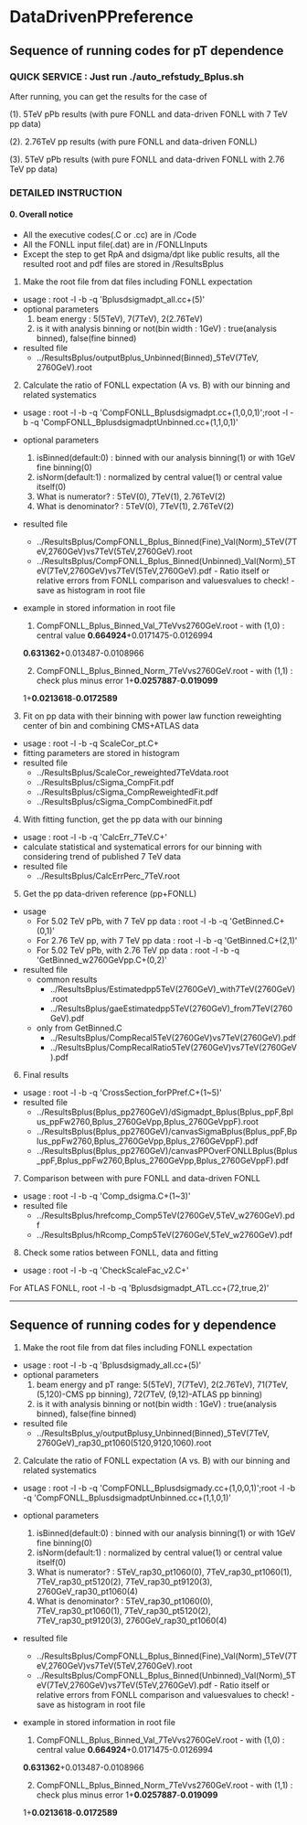 # DataDrivenPPreference

## **Sequence of running codes for pT dependence**

### **QUICK SERVICE** : Just run ./auto_refstudy_Bplus.sh 
After running, you can get the results for the case of 

(1). 5TeV pPb results (with pure FONLL and data-driven FONLL with 7 TeV pp data)

(2). 2.76TeV pp results (with pure FONLL and data-driven FONLL)
 
(3). 5TeV pPb results (with pure FONLL and data-driven FONLL with 2.76 TeV pp data) 
 
### **DETAILED INSTRUCTION**

#### 0. Overall notice 
* All the executive codes(.C or .cc) are in /Code 
* All the FONLL input file(.dat) are in /FONLLInputs 
* Except the step to get RpA and dsigma/dpt like public results, all the resulted root and pdf files are stored in /ResultsBplus 

1. Make the root file from dat files including FONLL expectation

* usage : root -l -b -q 'Bplusdsigmadpt_all.cc+(5)' 
* optional parameters 
  1. beam energy : 5(5TeV), 7(7TeV), 2(2.76TeV) 
  2. is it with analysis binning or not(bin width : 1GeV) : true(analysis binned), false(fine binned)
* resulted file 
	* ../ResultsBplus/outputBplus_Unbinned(Binned)_5TeV(7TeV, 2760GeV).root

2. Calculate the ratio of FONLL expectation (A vs. B) with our binning and related systematics

* usage : root -l -b -q 'CompFONLL_Bplusdsigmadpt.cc+(1,0,0,1)';root -l -b -q 'CompFONLL_BplusdsigmadptUnbinned.cc+(1,1,0,1)'
* optional parameters 
  1. isBinned(default:0) : binned with our analysis binning(1) or with 1GeV fine binning(0)
  2. isNorm(default:1) : normalized by central value(1) or central value itself(0)
  3. What is numerator? : 5TeV(0), 7TeV(1), 2.76TeV(2) 
  4. What is denominator? : 5TeV(0), 7TeV(1), 2.76TeV(2) 
* resulted file
	* ../ResultsBplus/CompFONLL_Bplus_Binned(Fine)_Val(Norm)_5TeV(7TeV,2760GeV)vs7TeV(5TeV,2760GeV).root
	* ../ResultsBplus/CompFONLL_Bplus_Binned(Unbinned)_Val(Norm)_5TeV(7TeV,2760GeV)vs7TeV(5TeV,2760GeV).pdf - Ratio itself or relative errors from FONLL comparison
	 and valuesvalues to check! - save as histogram in root file 
* example in stored information in root file
  1. CompFONLL_Bplus_Binned_Val_7TeVvs2760GeV.root - with (1,0) : central value 
	**0.664924**+0.0171475-0.0126994 

	**0.631362**+0.013487-0.0108966 

  2. CompFONLL_Bplus_Binned_Norm_7TeVvs2760GeV.root - with (1,1) : check plus minus error 
	1+**0.0257887**-**0.019099** 

	1+**0.0213618**-**0.0172589** 

3. Fit on pp data with their binning with power law function reweighting center of bin and combining CMS+ATLAS data

* usage : root -l -b -q ScaleCor_pt.C+ 
* fitting parameters are stored in histogram 
* resulted file 
	* ../ResultsBplus/ScaleCor_reweighted7TeVdata.root 
	* ../ResultsBplus/cSigma_CompFit.pdf 
	* ../ResultsBplus/cSigma_CompReweightedFit.pdf 
	* ../ResultsBplus/cSigma_CompCombinedFit.pdf 

4. With fitting function, get the pp data with our binning

* usage : root -l -b -q 'CalcErr_7TeV.C+' 
* calculate statistical and systematical errors for our binning with considering trend of published 7 TeV data 
* resulted file 
	* ../ResultsBplus/CalcErrPerc_7TeV.root

5. Get the pp data-driven reference (pp+FONLL)

* usage 
	* For 5.02 TeV pPb, with 7 TeV pp data  : root -l -b -q 'GetBinned.C+(0,1)' 
	* For 2.76 TeV pp, with 7 TeV pp data  : root -l -b -q 'GetBinned.C+(2,1)'  
	* For 5.02 TeV pPb, with 2.76 TeV pp data  : root -l -b -q 'GetBinned_w2760GeVpp.C+(0,2)' 
* resulted file 
	* common results 
		* ../ResultsBplus/Estimatedpp5TeV(2760GeV)_with7TeV(2760GeV).root 
		* ../ResultsBplus/gaeEstimatedpp5TeV(2760GeV)_from7TeV(2760GeV).pdf  
	* only from GetBinned.C 
		* ../ResultsBplus/CompRecal5TeV(2760GeV)vs7TeV(2760GeV).pdf 
		* ../ResultsBplus/CompRecalRatio5TeV(2760GeV)vs7TeV(2760GeV).pdf  
	
6. Final results

* usage : root -l -b -q 'CrossSection_forPPref.C+(1~5)' 
* resulted file
	* ../ResultsBplus(Bplus_pp2760GeV)/dSigmadpt_Bplus(Bplus_ppF,Bplus_ppFw2760,Bplus_2760GeVpp,Bplus_2760GeVppF).root 
	* ../ResultsBplus(Bplus_pp2760GeV)/canvasSigmaBplus(Bplus_ppF,Bplus_ppFw2760,Bplus_2760GeVpp,Bplus_2760GeVppF).pdf 
	* ../ResultsBplus(Bplus_pp2760GeV)/canvasPPOverFONLLBplus(Bplus_ppF,Bplus_ppFw2760,Bplus_2760GeVpp,Bplus_2760GeVppF).pdf 

7. Comparison between with pure FONLL and data-driven FONLL

* usage : root -l -b -q 'Comp_dsigma.C+(1~3)'
* resulted file 
	* ../ResultsBplus/hrefcomp_Comp5TeV(2760GeV,5TeV_w2760GeV).pdf 
	* ../ResultsBplus/hRcomp_Comp5TeV(2760GeV,5TeV_w2760GeV).pdf 

8. Check some ratios between FONLL, data and fitting

* usage : root -l -b -q 'CheckScaleFac_v2.C+'

For ATLAS FONLL, root -l -b -q 'Bplusdsigmadpt_ATL.cc+(72,true,2)'



---------------------------------------------------------------------------------

## **Sequence of running codes for y dependence**

1. Make the root file from dat files including FONLL expectation

* usage : root -l -b -q 'Bplusdsigmady_all.cc+(5)' 
* optional parameters 
  1. beam energy and pT range: 5(5TeV), 7(7TeV), 2(2.76TeV), 71(7TeV,(5,120)-CMS pp binning), 72(7TeV, (9,12)-ATLAS pp binning)
  2. is it with analysis binning or not(bin width : 1GeV) : true(analysis binned), false(fine binned)
* resulted file 
	* ../ResultsBplus_y/outputBplusy_Unbinned(Binned)_5TeV(7TeV, 2760GeV)_rap30_pt1060(5120,9120,1060).root

2. Calculate the ratio of FONLL expectation (A vs. B) with our binning and related systematics

* usage : root -l -b -q 'CompFONLL_Bplusdsigmady.cc+(1,0,0,1)';root -l -b -q 'CompFONLL_BplusdsigmadptUnbinned.cc+(1,1,0,1)'
* optional parameters 
  1. isBinned(default:0) : binned with our analysis binning(1) or with 1GeV fine binning(0)
  2. isNorm(default:1) : normalized by central value(1) or central value itself(0)
  3. What is numerator? : 5TeV_rap30_pt1060(0), 7TeV_rap30_pt1060(1), 7TeV_rap30_pt5120(2), 7TeV_rap30_pt9120(3), 2760GeV_rap30_pt1060(4) 
  4. What is denominator? : 5TeV_rap30_pt1060(0), 7TeV_rap30_pt1060(1), 7TeV_rap30_pt5120(2), 7TeV_rap30_pt9120(3), 2760GeV_rap30_pt1060(4) 
* resulted file
	* ../ResultsBplus/CompFONLL_Bplus_Binned(Fine)_Val(Norm)_5TeV(7TeV,2760GeV)vs7TeV(5TeV,2760GeV).root
	* ../ResultsBplus/CompFONLL_Bplus_Binned(Unbinned)_Val(Norm)_5TeV(7TeV,2760GeV)vs7TeV(5TeV,2760GeV).pdf - Ratio itself or relative errors from FONLL comparison
	 and valuesvalues to check! - save as histogram in root file 
* example in stored information in root file
  1. CompFONLL_Bplus_Binned_Val_7TeVvs2760GeV.root - with (1,0) : central value 
	**0.664924**+0.0171475-0.0126994 

	**0.631362**+0.013487-0.0108966 

  2. CompFONLL_Bplus_Binned_Norm_7TeVvs2760GeV.root - with (1,1) : check plus minus error 
	1+**0.0257887**-**0.019099** 

	1+**0.0213618**-**0.0172589** 



